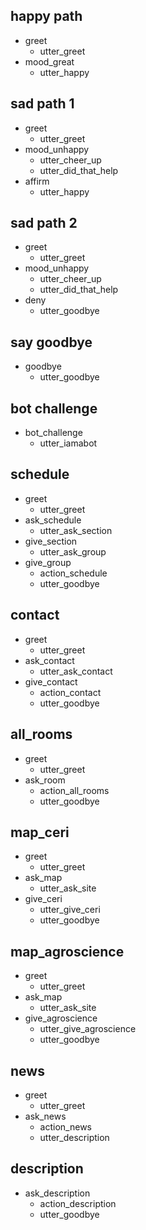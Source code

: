 ## happy path
* greet
  - utter_greet
* mood_great
  - utter_happy

## sad path 1
* greet
  - utter_greet
* mood_unhappy
  - utter_cheer_up
  - utter_did_that_help
* affirm
  - utter_happy

## sad path 2
* greet
  - utter_greet
* mood_unhappy
  - utter_cheer_up
  - utter_did_that_help
* deny
  - utter_goodbye

## say goodbye
* goodbye
  - utter_goodbye

## bot challenge
* bot_challenge
  - utter_iamabot

## schedule
* greet
  - utter_greet
* ask_schedule
  - utter_ask_section
* give_section
  - utter_ask_group
* give_group
  - action_schedule
  - utter_goodbye

## contact
* greet
  - utter_greet
* ask_contact
  - utter_ask_contact
* give_contact
  - action_contact
  - utter_goodbye

## all_rooms
* greet
  - utter_greet
* ask_room
  - action_all_rooms
  - utter_goodbye

## map_ceri
* greet
  - utter_greet
* ask_map
  - utter_ask_site
* give_ceri
  - utter_give_ceri
  - utter_goodbye

## map_agroscience
* greet
  - utter_greet
* ask_map
  - utter_ask_site
* give_agroscience
  - utter_give_agroscience
  - utter_goodbye

## news
* greet
  - utter_greet
* ask_news
  - action_news
  - utter_description

## description
* ask_description
  - action_description
  - utter_goodbye
